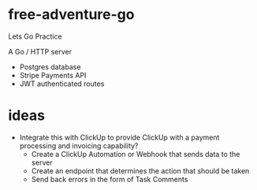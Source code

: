 # free-adventure-go
Lets Go Practice 

A Go / HTTP server 
- Postgres database
- Stripe Payments API
- JWT authenticated routes

# ideas
- Integrate this with ClickUp to provide ClickUp with a payment processing and invoicing capability?
    + Create a ClickUp Automation or Webhook that sends data to the server 
    + Create an endpoint that determines the action that should be taken
    + Send back errors in the form of Task Comments